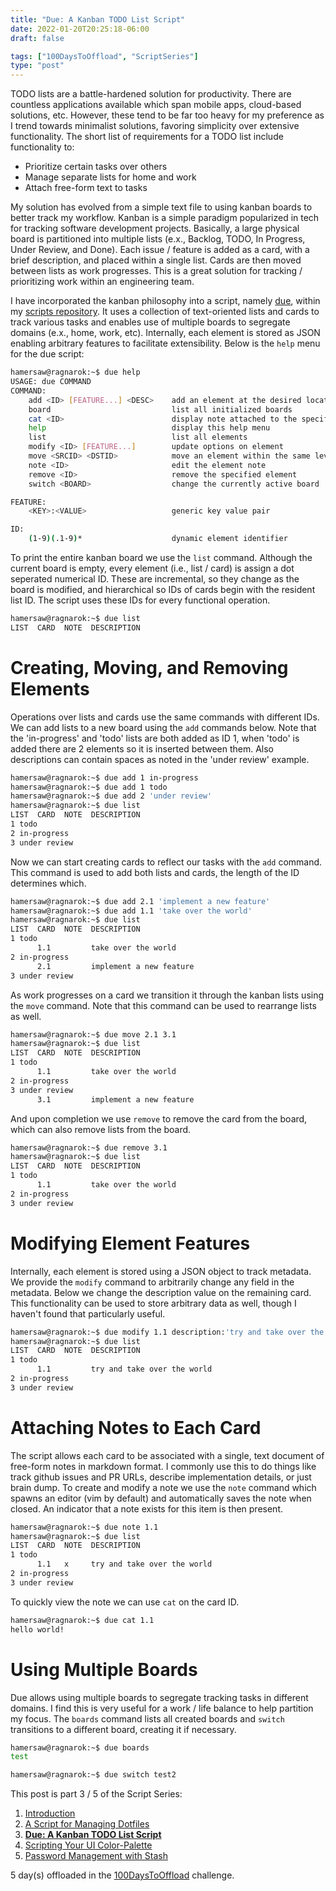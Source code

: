```yaml
---
title: "Due: A Kanban TODO List Script"
date: 2022-01-20T20:25:18-06:00
draft: false

tags: ["100DaysToOffload", "ScriptSeries"]
type: "post"
---
```


TODO lists are a battle-hardened solution for productivity. There are countless applications available which span mobile apps, cloud-based solutions, etc. However, these tend to be far too heavy for my preference as I trend towards minimalist solutions, favoring simplicity over extensive functionality. The short list of requirements for a TODO list include functionality to:
- Prioritize certain tasks over others
- Manage separate lists for home and work
- Attach free-form text to tasks

My solution has evolved from a simple text file to using kanban boards to better track my workflow. Kanban is a simple paradigm popularized in tech for tracking software development projects. Basically, a large physical board is partitioned into multiple lists (e.x., Backlog, TODO, In Progress, Under Review, and Done). Each issue / feature is added as a card, with a brief description, and placed within a single list. Cards are then moved between lists as work progresses. This is a great solution for tracking / prioritizing work within an engineering team.

I have incorporated the kanban philosophy into a script, namely [due](https://github.com/hamersaw/scripts/blob/master/due), within my [scripts repository](https://github.com/hamersaw/scripts). It uses a collection of text-oriented lists and cards to track various tasks and enables use of multiple boards to segregate domains (e.x., home, work, etc). Internally, each element is stored as JSON enabling arbitrary features to facilitate extensibility. Below is the `help` menu for the due script:

```bash
hamersaw@ragnarok:~$ due help
USAGE: due COMMAND
COMMAND:
    add <ID> [FEATURE...] <DESC>    add an element at the desired location
    board                           list all initialized boards
    cat <ID>                        display note attached to the specified element
    help                            display this help menu
    list                            list all elements
    modify <ID> [FEATURE...]        update options on element
    move <SRCID> <DSTID>            move an element within the same level
    note <ID>                       edit the element note
    remove <ID>                     remove the specified element
    switch <BOARD>                  change the currently active board

FEATURE:
    <KEY>:<VALUE>                   generic key value pair

ID:
    (1-9)(.1-9)*                    dynamic element identifier
```

To print the entire kanban board we use the `list` command. Although the current board is empty, every element (i.e., list / card) is assign a dot seperated numerical ID. These are incremental, so they change as the board is modified, and hierarchical so IDs of cards begin with the resident list ID. The script uses these IDs for every functional operation.

```bash
hamersaw@ragnarok:~$ due list
LIST  CARD  NOTE  DESCRIPTION
```

# Creating, Moving, and Removing Elements
Operations over lists and cards use the same commands with different IDs.
We can add lists to a new board using the `add` commands below. Note that the 'in-progress' and 'todo' lists are both added as ID 1, when 'todo' is added there are 2 elements so it is inserted between them. Also descriptions can contain spaces as noted in the 'under review' example.

```bash
hamersaw@ragnarok:~$ due add 1 in-progress
hamersaw@ragnarok:~$ due add 1 todo
hamersaw@ragnarok:~$ due add 2 'under review'
hamersaw@ragnarok:~$ due list
LIST  CARD  NOTE  DESCRIPTION
1 todo
2 in-progress
3 under review
```

Now we can start creating cards to reflect our tasks with the `add` command. This command is used to add both lists and cards, the length of the ID determines which.

```bash
hamersaw@ragnarok:~$ due add 2.1 'implement a new feature'
hamersaw@ragnarok:~$ due add 1.1 'take over the world'
hamersaw@ragnarok:~$ due list
LIST  CARD  NOTE  DESCRIPTION
1 todo
      1.1         take over the world
2 in-progress
      2.1         implement a new feature
3 under review
```

As work progresses on a card we transition it through the kanban lists using the `move` command. Note that this command can be used to rearrange lists as well.

```bash
hamersaw@ragnarok:~$ due move 2.1 3.1
hamersaw@ragnarok:~$ due list
LIST  CARD  NOTE  DESCRIPTION
1 todo
      1.1         take over the world
2 in-progress
3 under review
      3.1         implement a new feature
```

And upon completion we use `remove` to remove the card from the board, which can also remove lists from the board.

```bash
hamersaw@ragnarok:~$ due remove 3.1
hamersaw@ragnarok:~$ due list
LIST  CARD  NOTE  DESCRIPTION
1 todo
      1.1         take over the world
2 in-progress
3 under review
```

# Modifying Element Features
Internally, each element is stored using a JSON object to track metadata. We provide the `modify` command to arbitrarily change any field in the metadata. Below we change the description value on the remaining card. This functionality can be used to store arbitrary data as well, though I haven't found that particularly useful.

```bash
hamersaw@ragnarok:~$ due modify 1.1 description:'try and take over the world'
hamersaw@ragnarok:~$ due list
LIST  CARD  NOTE  DESCRIPTION
1 todo
      1.1         try and take over the world
2 in-progress
3 under review
```

# Attaching Notes to Each Card
The script allows each card to be associated with a single, text document of free-form notes in markdown format. I commonly use this to do things like track github issues and PR URLs, describe implementation details, or just brain dump. To create and modify a note we use the `note` command which spawns an editor (vim by default) and automatically saves the note when closed. An indicator that a note exists for this item is then present.

```bash
hamersaw@ragnarok:~$ due note 1.1
hamersaw@ragnarok:~$ due list
LIST  CARD  NOTE  DESCRIPTION
1 todo
      1.1   x     try and take over the world
2 in-progress
3 under review
```

To quickly view the note we can use `cat` on the card ID.

```bash
hamersaw@ragnarok:~$ due cat 1.1
hello world!
```

# Using Multiple Boards
Due allows using multiple boards to segregate tracking tasks in different domains. I find this is very useful for a work / life balance to help partition my focus. The `boards` command lists all created boards and `switch` transitions to a different board, creating it if necessary.

```bash
hamersaw@ragnarok:~$ due boards
test
```

```bash
hamersaw@ragnarok:~$ due switch test2
```

This post is part 3 / 5 of the Script Series:
1. [Introduction](/posts/2022.01.14-introducing-script-series)
2. [A Script for Managing Dotfiles](/posts/2022.01.18-a-script-for-managing-dotfiles)
3. [**Due: A Kanban TODO List Script**](/posts/2022.01.20-due-a-kanban-todo-list-script)
4. [Scripting Your UI Color-Palette](/posts/2022.03.03-scripting-your-ui-color-palette)
5. [Password Management with Stash](/posts/2022.04.12-password-management-with-stash)

5 day(s) offloaded in the [100DaysToOffload](https://100daystooffload.com/) challenge.
